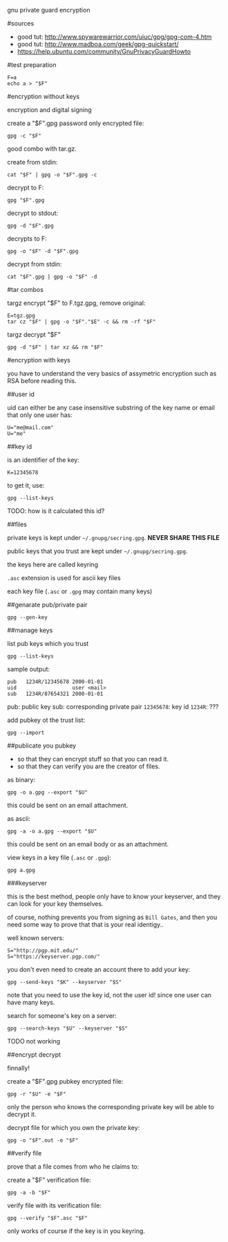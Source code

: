 gnu private guard encryption

#sources

- good tut: <http://www.spywarewarrior.com/uiuc/gpg/gpg-com-4.htm>
- good tut: <http://www.madboa.com/geek/gpg-quickstart/>
- <https://help.ubuntu.com/community/GnuPrivacyGuardHowto>

#test preparation

    F=a
    echo a > "$F"

#encryption without keys

encryption and digital signing

create a "$F".gpg password only encrypted file:

    gpg -c "$F"

good combo with tar.gz.

create from stdin:

    cat "$F" | gpg -o "$F".gpg -c

decrypt to F:

    gpg "$F".gpg

decrypt to stdout:

    gpg -d "$F".gpg

decrypts to F:

    gpg -o "$F" -d "$F".gpg

decrypt from stdin:

    cat "$F".gpg | gpg -o "$F" -d

#tar combos

targz encrypt "$F" to F.tgz.gpg, remove original:

    E=tgz.gpg
    tar cz "$F" | gpg -o "$F"."$E" -c && rm -rf "$F"

targz decrypt "$F"

    gpg -d "$F" | tar xz && rm "$F"

#encryption with keys

you have to understand the very basics of assymetric encryption
such as RSA before reading this.

##user id

uid can either be any case insensitive substring of the key name or email
that only one user has:

    U="me@mail.com"
    U="me"

##key id

is an identifier of the key:

    K=12345678

to get it, use:

    gpg --list-keys

TODO: how is it calculated this id?

##files

private keys is kept under `~/.gnupg/secring.gpg`. **NEVER SHARE THIS FILE**

public  keys that you trust are kept under `~/.gnupg/secring.gpg`.

the keys here are called keyring

`.asc` extension is used for ascii key files

each key file (`.asc` or `.gpg` may contain many keys)

##genarate pub/private pair

    gpg --gen-key

##manage keys

list pub keys which you trust

    gpg --list-keys

sample output:

    pub   1234R/12345678 2000-01-01
    uid                  user <mail>
    sub   1234R/87654321 2000-01-01

pub: public key
sub: corresponding private pair
`12345678`: key id
`1234R`: ???

add pubkey ot the trust list:

    gpg --import

##publicate you pubkey

- so that they can encrypt stuff so that you can read it.
- so that they can verify you are the creator of files.

as binary:

    gpg -o a.gpg --export "$U"

this could be sent on an email attachment.

as ascii:

    gpg -a -o a.gpg --export "$U"

this could be sent on an email body or as an attachment.

view keys in a key file (`.asc` or `.gpg`):

    gpg a.gpg

###keyserver

this is the best method, people only have to know your keyserver,
and they can look for your key themselves.

of course, nothing prevents you from signing as `Bill Gates`,
and then you need some way to prove that that is your real identigy..

well known servers:

    S="http://pgp.mit.edu/"
    S="https://keyserver.pgp.com/"

you don't even need to create an account there to add your key:

    gpg --send-keys "$K" --keyserver "$S"

note that you need to use the key id, not the user id!
since one user can have many keys.

search for someone's key on a server:

    gpg --search-keys "$U" --keyserver "$S"

TODO not working

##encrypt decrypt

finnally!

create a "$F".gpg pubkey encrypted file:

    gpg -r "$U" -e "$F"

only the person who knows the corresponding private key
will be able to decrypt it.

decrypt file for which you own the private key:

    gpg -o "$F".out -e "$F"

##verify file

prove that a file comes from who he claims to:

create a "$F" verification file:

    gpg -a -b "$F"

verify file with its verification file:

    gpg --verify "$F".asc "$F"

only works of course if the key is in you keyring.

